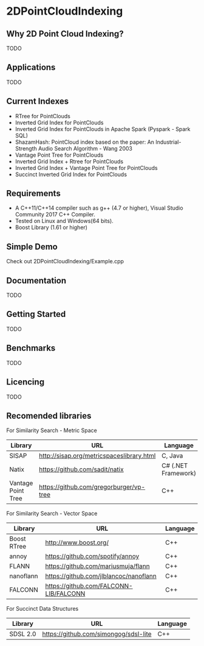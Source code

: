 # 2DPointCloudIndexing

## Why 2D Point Cloud Indexing?
TODO

## Applications
TODO

## Current Indexes
* RTree for PointClouds
* Inverted Grid Index for PointClouds
* Inverted Grid Index for PointClouds in Apache Spark (Pyspark - Spark SQL)
* ShazamHash: PointCloud index based on the paper: An Industrial-Strength Audio Search Algorithm - Wang 2003
* Vantage Point Tree for PointClouds
* Inverted Grid Index + Rtree for PointClouds
* Inverted Grid Index + Vantage Point Tree for PointClouds
* Succinct Inverted Grid Index for PointClouds

## Requirements
* A C++11/C++14 compiler such as g++ (4.7 or higher), Visual Studio Community 2017 C++ Compiler.
* Tested on Linux and Windows(64 bits).
* Boost Library (1.61 or higher)

## Simple Demo
Check out 2DPointCloudIndexing/Example.cpp

## Documentation
TODO

## Getting Started
TODO

## Benchmarks
TODO

## Licencing
TODO

## Recomended libraries

For Similarity Search - Metric Space

Library | URL | Language 
--- | --- | ---
SISAP | http://sisap.org/metricspaceslibrary.html | C, Java
Natix | https://github.com/sadit/natix | C# (.NET Framework)
Vantage Point Tree | https://github.com/gregorburger/vp-tree | C++

For Similarity Search - Vector Space

Library | URL | Language 
--- | --- | --- 
Boost RTree | http://www.boost.org/ | C++
annoy | https://github.com/spotify/annoy | C++
FLANN | https://github.com/mariusmuja/flann | C++
nanoflann | https://github.com/jlblancoc/nanoflann | C++
FALCONN | https://github.com/FALCONN-LIB/FALCONN | C++

For Succinct Data Structures

Library | URL | Language 
--- | --- | --- 
SDSL 2.0 | https://github.com/simongog/sdsl-lite | C++
